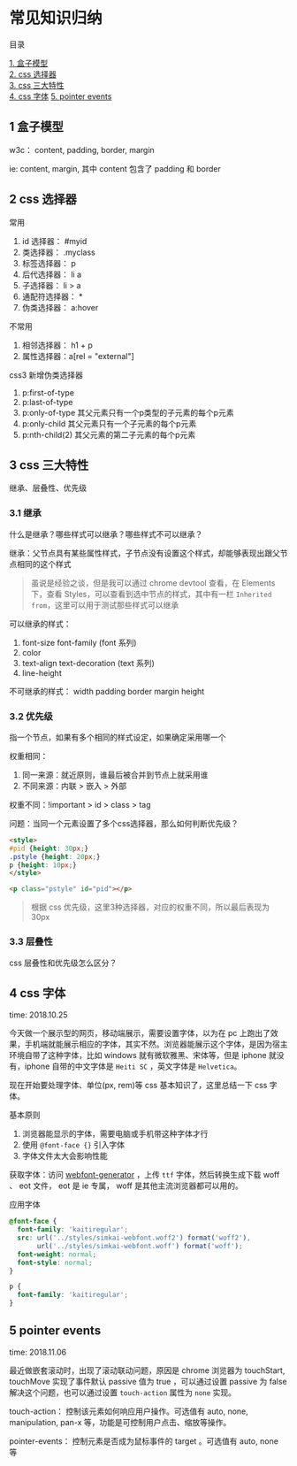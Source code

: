 # 常见知识归纳

目录

[1. 盒子模型](#1-盒子模型)  
[2. css 选择器](#2-css-选择器)  
[3. css 三大特性](#3-css-三大特性)  
[4. css 字体](#4-css-字体)
[5. pointer events](#5-pointer-events)

## 1 盒子模型

w3c： content, padding, border, margin

ie: content, margin, 其中 content 包含了 padding 和 border

## 2 css 选择器

常用

1. id 选择器： #myid
2. 类选择器： .myclass
3. 标签选择器： p
4. 后代选择器： li a
5. 子选择器： li > a
6. 通配符选择器： *
7. 伪类选择器： a:hover

不常用

1. 相邻选择器： h1 + p
2. 属性选择器：a[rel = "external"]

css3 新增伪类选择器

1. p:first-of-type
2. p:last-of-type
3. p:only-of-type 其父元素只有一个p类型的子元素的每个p元素
4. p:only-child 其父元素只有一个子元素的每个p元素
5. p:nth-child(2) 其父元素的第二子元素的每个p元素

## 3 css 三大特性

继承、层叠性、优先级

### 3.1 继承

什么是继承？哪些样式可以继承？哪些样式不可以继承？

继承：父节点具有某些属性样式，子节点没有设置这个样式，却能够表现出跟父节点相同的这个样式

> 虽说是经验之谈，但是我可以通过 chrome devtool 查看，在 Elements 下，查看 Styles，可以查看到选中节点的样式，其中有一栏 `Inherited from`，这里可以用于测试那些样式可以继承

可以继承的样式：

1. font-size font-family (font 系列)
2. color
3. text-align text-decoration (text 系列)
4. line-height

不可继承的样式： width padding border margin height

### 3.2 优先级

指一个节点，如果有多个相同的样式设定，如果确定采用哪一个

权重相同：

1. 同一来源：就近原则，谁最后被合并到节点上就采用谁
2. 不同来源：内联 > 嵌入 > 外部

权重不同：!important > id > class > tag

问题：当同一个元素设置了多个css选择器，那么如何判断优先级？

```html
<style>
#pid {height: 30px;}
.pstyle {height: 20px;}
p {height: 10px;}
</style>

<p class="pstyle" id="pid"></p>
```

> 根据 css 优先级，这里3种选择器，对应的权重不同，所以最后表现为 30px

### 3.3 层叠性

css 层叠性和优先级怎么区分？

## 4 css 字体

time: 2018.10.25

今天做一个展示型的网页，移动端展示，需要设置字体，以为在 pc 上跑出了效果，手机端就能展示相应的字体，其实不然。浏览器能展示这个字体，是因为宿主环境自带了这种字体，比如 windows 就有微软雅黑、宋体等，但是 iphone 就没有，iphone 自带的中文字体是 `Heiti SC` ，英文字体是 `Helvetica`。

现在开始要处理字体、单位(px, rem)等 css 基本知识了，这里总结一下 css 字体。

基本原则

1. 浏览器能显示的字体，需要电脑或手机带这种字体才行
2. 使用 `@font-face {}` 引入字体
3. 字体文件太大会影响性能

获取字体：访问 [webfont-generator](https://www.fontsquirrel.com/tools/webfont-generator) ，上传 `ttf` 字体，然后转换生成下载 woff 、 eot 文件， eot 是 ie 专属， woff 是其他主流浏览器都可以用的。

应用字体

```css
@font-face {
  font-family: 'kaitiregular';
  src: url('../styles/simkai-webfont.woff2') format('woff2'),
       url('../styles/simkai-webfont.woff') format('woff');
  font-weight: normal;
  font-style: normal;
}

p {
  font-family: 'kaitiregular';
}
```

## 5 pointer events

time: 2018.11.06

最近做嵌套滚动时，出现了滚动联动问题，原因是 chrome 浏览器为 touchStart, touchMove 实现了事件默认 passive 值为 true ，可以通过设置 passive 为 false 解决这个问题，也可以通过设置 `touch-action` 属性为 `none` 实现。

touch-action： 控制该元素如何响应用户操作。可选值有 auto, none, manipulation, pan-x 等，功能是可控制用户点击、缩放等操作。

pointer-events： 控制元素是否成为鼠标事件的 target 。可选值有 auto, none 等
